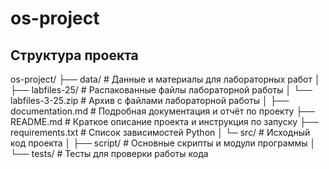 # os-project
##  Структура проекта
os-project/
├── data/                              # Данные и материалы для лабораторных работ
│   ├── labfiles-25/              # Распакованные файлы лабораторной работы 
│   └── labfiles-3-25.zip      # Архив с файлами лабораторной работы
│
├── documentation.md     # Подробная документация и отчёт по проекту
├── README.md                 # Краткое описание проекта и инструкция по запуску
├── requirements.txt         # Список зависимостей Python
│
└─ src/                                   # Исходный код проекта
│  ├── script/                       # Основные скрипты и модули программы
│  └── tests/                        # Тесты для проверки работы кода


